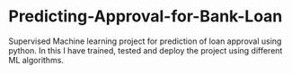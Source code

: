# Predicting-Approval-for-Bank-Loan
Supervised Machine learning project for prediction of loan approval using python. In this I have trained, tested and deploy the project using different ML algorithms. 
